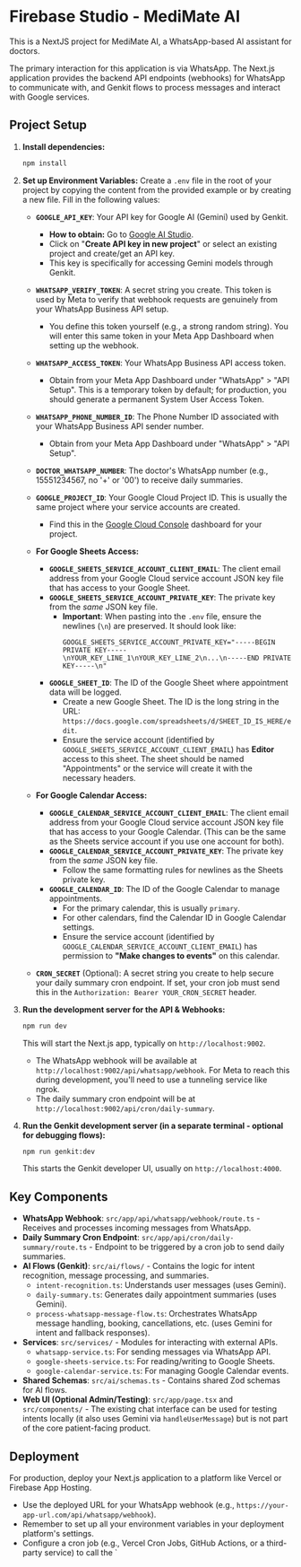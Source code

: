 # Firebase Studio - MediMate AI

This is a NextJS project for MediMate AI, a WhatsApp-based AI assistant for doctors.

The primary interaction for this application is via WhatsApp. The Next.js application provides the backend API endpoints (webhooks) for WhatsApp to communicate with, and Genkit flows to process messages and interact with Google services.

## Project Setup

1.  **Install dependencies:**
    ```bash
    npm install
    ```

2.  **Set up Environment Variables:**
    Create a `.env` file in the root of your project by copying the content from the provided example or by creating a new file. Fill in the following values:

    *   **`GOOGLE_API_KEY`**: Your API key for Google AI (Gemini) used by Genkit.
        *   **How to obtain:** Go to [Google AI Studio](https://aistudio.google.com/app/apikey).
        *   Click on "**Create API key in new project**" or select an existing project and create/get an API key.
        *   This key is specifically for accessing Gemini models through Genkit.

    *   **`WHATSAPP_VERIFY_TOKEN`**: A secret string you create. This token is used by Meta to verify that webhook requests are genuinely from your WhatsApp Business API setup.
        *   You define this token yourself (e.g., a strong random string). You will enter this same token in your Meta App Dashboard when setting up the webhook.

    *   **`WHATSAPP_ACCESS_TOKEN`**: Your WhatsApp Business API access token.
        *   Obtain from your Meta App Dashboard under "WhatsApp" > "API Setup". This is a temporary token by default; for production, you should generate a permanent System User Access Token.

    *   **`WHATSAPP_PHONE_NUMBER_ID`**: The Phone Number ID associated with your WhatsApp Business API sender number.
        *   Obtain from your Meta App Dashboard under "WhatsApp" > "API Setup".

    *   **`DOCTOR_WHATSAPP_NUMBER`**: The doctor's WhatsApp number (e.g., 15551234567, no '+' or '00') to receive daily summaries.

    *   **`GOOGLE_PROJECT_ID`**: Your Google Cloud Project ID. This is usually the same project where your service accounts are created.
        *   Find this in the [Google Cloud Console](https://console.cloud.google.com/) dashboard for your project.

    *   **For Google Sheets Access:**
        *   **`GOOGLE_SHEETS_SERVICE_ACCOUNT_CLIENT_EMAIL`**: The client email address from your Google Cloud service account JSON key file that has access to your Google Sheet.
        *   **`GOOGLE_SHEETS_SERVICE_ACCOUNT_PRIVATE_KEY`**: The private key from the *same* JSON key file.
            *   **Important**: When pasting into the `.env` file, ensure the newlines (`\n`) are preserved. It should look like:
                ```
                GOOGLE_SHEETS_SERVICE_ACCOUNT_PRIVATE_KEY="-----BEGIN PRIVATE KEY-----\nYOUR_KEY_LINE_1\nYOUR_KEY_LINE_2\n...\n-----END PRIVATE KEY-----\n"
                ```
        *   **`GOOGLE_SHEET_ID`**: The ID of the Google Sheet where appointment data will be logged.
            *   Create a new Google Sheet. The ID is the long string in the URL: `https://docs.google.com/spreadsheets/d/SHEET_ID_IS_HERE/edit`.
            *   Ensure the service account (identified by `GOOGLE_SHEETS_SERVICE_ACCOUNT_CLIENT_EMAIL`) has **Editor** access to this sheet. The sheet should be named "Appointments" or the service will create it with the necessary headers.

    *   **For Google Calendar Access:**
        *   **`GOOGLE_CALENDAR_SERVICE_ACCOUNT_CLIENT_EMAIL`**: The client email address from your Google Cloud service account JSON key file that has access to your Google Calendar. (This can be the same as the Sheets service account if you use one account for both).
        *   **`GOOGLE_CALENDAR_SERVICE_ACCOUNT_PRIVATE_KEY`**: The private key from the *same* JSON key file.
            *   Follow the same formatting rules for newlines as the Sheets private key.
        *   **`GOOGLE_CALENDAR_ID`**: The ID of the Google Calendar to manage appointments.
            *   For the primary calendar, this is usually `primary`.
            *   For other calendars, find the Calendar ID in Google Calendar settings.
            *   Ensure the service account (identified by `GOOGLE_CALENDAR_SERVICE_ACCOUNT_CLIENT_EMAIL`) has permission to **"Make changes to events"** on this calendar.

    *   **`CRON_SECRET`** (Optional): A secret string you create to help secure your daily summary cron endpoint. If set, your cron job must send this in the `Authorization: Bearer YOUR_CRON_SECRET` header.

3.  **Run the development server for the API & Webhooks:**
    ```bash
    npm run dev
    ```
    This will start the Next.js app, typically on `http://localhost:9002`.
    *   The WhatsApp webhook will be available at `http://localhost:9002/api/whatsapp/webhook`. For Meta to reach this during development, you'll need to use a tunneling service like ngrok.
    *   The daily summary cron endpoint will be at `http://localhost:9002/api/cron/daily-summary`.

4.  **Run the Genkit development server (in a separate terminal - optional for debugging flows):**
    ```bash
    npm run genkit:dev
    ```
    This starts the Genkit developer UI, usually on `http://localhost:4000`.

## Key Components

*   **WhatsApp Webhook**: `src/app/api/whatsapp/webhook/route.ts` - Receives and processes incoming messages from WhatsApp.
*   **Daily Summary Cron Endpoint**: `src/app/api/cron/daily-summary/route.ts` - Endpoint to be triggered by a cron job to send daily summaries.
*   **AI Flows (Genkit)**: `src/ai/flows/` - Contains the logic for intent recognition, message processing, and summaries.
    *   `intent-recognition.ts`: Understands user messages (uses Gemini).
    *   `daily-summary.ts`: Generates daily appointment summaries (uses Gemini).
    *   `process-whatsapp-message-flow.ts`: Orchestrates WhatsApp message handling, booking, cancellations, etc. (uses Gemini for intent and fallback responses).
*   **Services**: `src/services/` - Modules for interacting with external APIs.
    *   `whatsapp-service.ts`: For sending messages via WhatsApp API.
    *   `google-sheets-service.ts`: For reading/writing to Google Sheets.
    *   `google-calendar-service.ts`: For managing Google Calendar events.
*   **Shared Schemas**: `src/ai/schemas.ts` - Contains shared Zod schemas for AI flows.
*   **Web UI (Optional Admin/Testing)**: `src/app/page.tsx` and `src/components/` - The existing chat interface can be used for testing intents locally (it also uses Gemini via `handleUserMessage`) but is not part of the core patient-facing product.

## Deployment

For production, deploy your Next.js application to a platform like Vercel or Firebase App Hosting.
*   Use the deployed URL for your WhatsApp webhook (e.g., `https://your-app-url.com/api/whatsapp/webhook`).
*   Remember to set up all your environment variables in your deployment platform's settings.
*   Configure a cron job (e.g., Vercel Cron Jobs, GitHub Actions, or a third-party service) to call the `